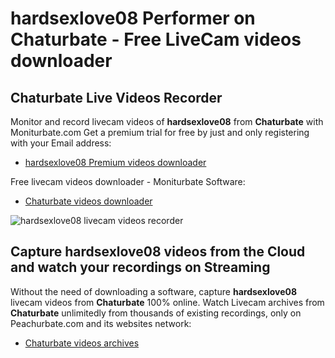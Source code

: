 # hardsexlove08 Performer on Chaturbate - Free LiveCam videos downloader

## Chaturbate Live Videos Recorder

Monitor and record livecam videos of **hardsexlove08** from **Chaturbate** with Moniturbate.com
Get a premium trial for free by just and only registering with your Email address:
* [hardsexlove08 Premium videos downloader](https://moniturbate.com/request-demo-licence-key.html)

Free livecam videos downloader - Moniturbate Software:
* [Chaturbate videos downloader](https://moniturbate.com/moniturbate-download-software.html)

![hardsexlove08 livecam videos recorder](https://peachurnet.com/templates/moniturbate-software.png)


## Capture hardsexlove08 videos from the Cloud and watch your recordings on Streaming

Without the need of downloading a software, capture **hardsexlove08** livecam videos from **Chaturbate** 100% online.
Watch Livecam archives from **Chaturbate** unlimitedly from thousands of existing recordings, only on Peachurbate.com and its websites network:
* [Chaturbate videos archives](https://peachurnet.com/)